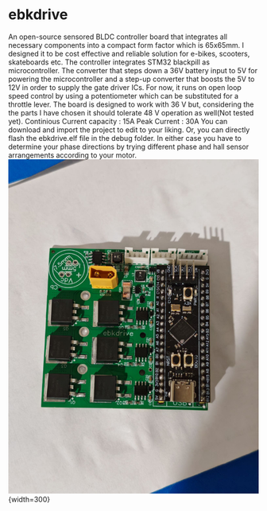 # ebkdrive
An open-source sensored BLDC controller board that integrates all necessary components into a compact form factor which is 65x65mm. I designed it to be cost effective and reliable solution for e-bikes, scooters, skateboards etc.
The controller integrates STM32 blackpill as microcontroller. The converter that steps down a 36V battery input to 5V for powering the microcontroller and a step-up converter that boosts the 5V to 12V in order to supply the gate driver ICs. For now, it runs on open loop speed control by using a potentiometer which can be substituted for a throttle lever. 
The board is designed to work with 36 V but, considering the the parts I have chosen it should tolerate 48 V operation as well(Not tested yet).
Continious Current capacity : 15A
Peak Current : 30A
You can download and import the project to edit to your liking. Or, you can directly flash the ebkdrive.elf file in the debug folder. In either case you have to determine your phase directions by trying different phase and hall sensor arrangements according to your motor.
![Description](images/top_board.jpg){width=300}
 
